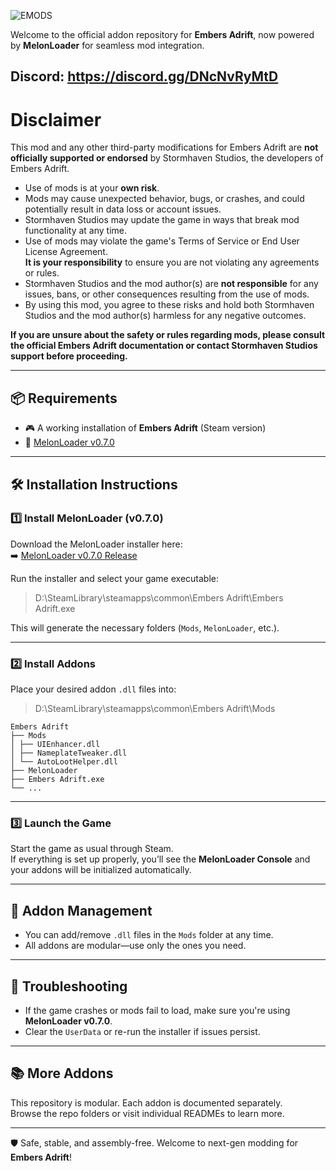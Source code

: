 
![EMODS](https://github.com/user-attachments/assets/a19d4f84-924b-40a7-aa5d-b921d99b2d03)

Welcome to the official addon repository for **Embers Adrift**, now powered by **MelonLoader** for seamless mod integration.

Discord: https://discord.gg/DNcNvRyMtD
---
# Disclaimer
This mod and any other third-party modifications for Embers Adrift are **not officially supported or endorsed** by Stormhaven Studios, the developers of Embers Adrift.

- Use of mods is at your **own risk**.  
- Mods may cause unexpected behavior, bugs, or crashes, and could potentially result in data loss or account issues.
- Stormhaven Studios may update the game in ways that break mod functionality at any time.
- Use of mods may violate the game's Terms of Service or End User License Agreement.  
  **It is your responsibility** to ensure you are not violating any agreements or rules.
- Stormhaven Studios and the mod author(s) are **not responsible** for any issues, bans, or other consequences resulting from the use of mods.
- By using this mod, you agree to these risks and hold both Stormhaven Studios and the mod author(s) harmless for any negative outcomes.

**If you are unsure about the safety or rules regarding mods, please consult the official Embers Adrift documentation or contact Stormhaven Studios support before proceeding.**

---
## 📦 Requirements

- 🎮 A working installation of **Embers Adrift** (Steam version)
- 🔧 [MelonLoader v0.7.0](https://github.com/LavaGang/MelonLoader/releases/tag/v0.7.0)
---
## 🛠️ Installation Instructions

### 1️⃣ Install MelonLoader (v0.7.0)

Download the MelonLoader installer here:  
➡️ [MelonLoader v0.7.0 Release](https://github.com/LavaGang/MelonLoader/releases/tag/v0.7.0)

Run the installer and select your game executable:

> D:\SteamLibrary\steamapps\common\Embers Adrift\Embers Adrift.exe

This will generate the necessary folders (`Mods`, `MelonLoader`, etc.).

---

### 2️⃣ Install Addons

Place your desired addon `.dll` files into:
> D:\SteamLibrary\steamapps\common\Embers Adrift\Mods

```
Embers Adrift
├── Mods
│ ├── UIEnhancer.dll
│ ├── NameplateTweaker.dll
│ └── AutoLootHelper.dll
├── MelonLoader
├── Embers Adrift.exe
└── ...
```
---

### 3️⃣ Launch the Game

Start the game as usual through Steam.  
If everything is set up properly, you’ll see the **MelonLoader Console** and your addons will be initialized automatically.

---

## 🧩 Addon Management

- You can add/remove `.dll` files in the `Mods` folder at any time.
- All addons are modular—use only the ones you need.

---

## 🧼 Troubleshooting

- If the game crashes or mods fail to load, make sure you're using **MelonLoader v0.7.0**.
- Clear the `UserData` or re-run the installer if issues persist.

---

## 📚 More Addons

This repository is modular. Each addon is documented separately.  
Browse the repo folders or visit individual READMEs to learn more.

---

🛡️ Safe, stable, and assembly-free. Welcome to next-gen modding for **Embers Adrift**!
